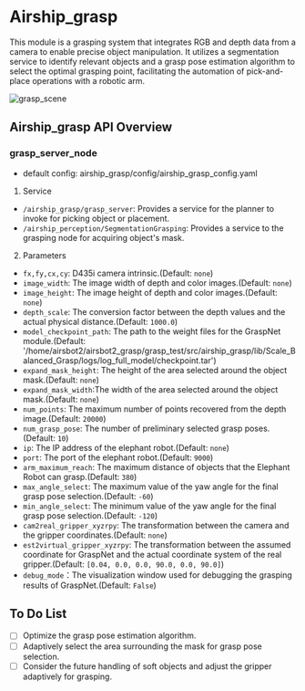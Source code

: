 # Airship_grasp
This module is a grasping system that integrates RGB and depth data from a camera to enable precise object manipulation. It utilizes a segmentation service to identify relevant objects and a grasp pose estimation algorithm to select the optimal grasping point, facilitating the automation of pick-and-place operations with a robotic arm.

![grasp_scene](doc/airship_grasp.gif)
## Airship_grasp API Overview
### grasp_server_node
* default config: airship_grasp/config/airship_grasp_config.yaml
1. Service
  * `/airship_grasp/grasp_server`: Provides a service for the planner to invoke for picking object or placement.
  * `/airship_perception/SegmentationGrasping`: Provides a service to the grasping node for acquiring object's mask.
2. Parameters
  * `fx,fy,cx,cy`: D435i camera intrinsic.(Default: `none`)
  * `image_width`: The image width of depth and color images.(Default: `none`)
  * `image_height`: The image height of depth and color images.(Default: `none`)
  * `depth_scale`: The conversion factor between the depth values  and the actual physical distance.(Default: `1000.0`)
  * `model_checkpoint_path`: The path to the weight files for the GraspNet module.(Default: '/home/airsbot2/airsbot2_grasp/grasp_test/src/airship_grasp/lib/Scale_Balanced_Grasp/logs/log_full_model/checkpoint.tar')
  * `expand_mask_height`: The height of the area selected around the object mask.(Default: `none`)
  * `expand_mask_width`:The width of the area selected around the object mask.(Default: `none`)
  * `num_points`: The maximum number of points recovered from the depth image.(Default: `20000`)
  * `num_grasp_pose`: The number of preliminary  selected grasp poses.(Default: `10`)
  * `ip`: The IP address of the elephant robot.(Default: `none`)
  * `port`: The port of the elephant robot.(Default: `9000`)
  * `arm_maximum_reach`: The maximum distance of objects that the Elephant Robot can grasp.(Default: `380`)
  * `max_angle_select`: The maximum value of the yaw angle for the final grasp pose selection.(Default: `-60`)
  * `min_angle_select`: The minimum value of the yaw angle for the final grasp pose selection.(Default: `-120`)
  * `cam2real_gripper_xyzrpy`: The transformation between the camera and the gripper coordinates.(Default: `none`)
  * `est2virtual_gripper_xyzrpy`: The transformation between the assumed coordinate for GraspNet and the actual coordinate system of the real gripper.(Default: `[0.04, 0.0, 0.0, 90.0, 0.0, 90.0]`)
  * `debug_mode`：The visualization window used for debugging the grasping results of GraspNet.(Default: `False`)

## To Do List
- [ ]  Optimize the grasp pose estimation algorithm.
- [ ]  Adaptively select the area surrounding the mask for grasp pose selection.
- [ ]  Consider the future handling of soft objects and adjust the gripper adaptively for grasping.
